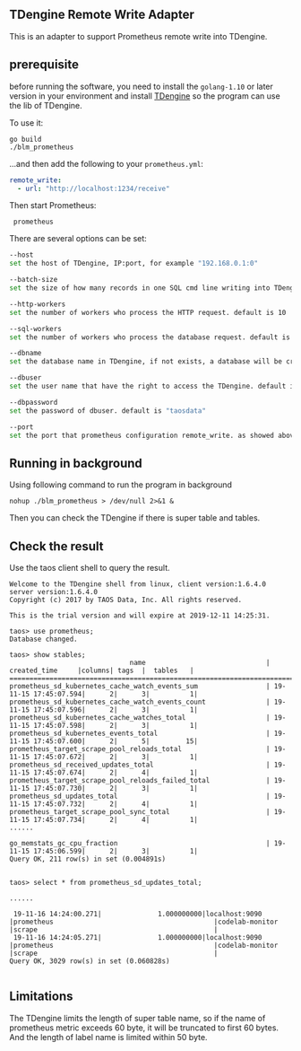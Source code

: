 ## TDengine Remote Write Adapter 

This is an adapter to support Prometheus remote write into TDengine.

## prerequisite

before running the software, you need to install the `golang-1.10` or later version in your environment and install [TDengine][] so the program can use the lib of TDengine.

To use it:

```
go build
./blm_prometheus
```

...and then add the following to your `prometheus.yml`:

```yaml
remote_write:
  - url: "http://localhost:1234/receive"
```

Then start Prometheus:

```
 prometheus
```
There are several options can be set:

```sh
--host 
set the host of TDengine, IP:port, for example "192.168.0.1:0"

--batch-size 
set the size of how many records in one SQL cmd line writing into TDengine. There is a limitation that TDengine could only accept SQL line small than 64000 bytes, so usually the batch size should not exceed 200. Default is 10.

--http-workers
set the number of workers who process the HTTP request. default is 10

--sql-workers
set the number of workers who process the database request. default is 10 

--dbname
set the database name in TDengine, if not exists, a database will be created after this dbname. default is "prometheus".

--dbuser
set the user name that have the right to access the TDengine. default is "root"

--dbpassword
set the password of dbuser. default is "taosdata"

--port
set the port that prometheus configuration remote_write. as showed above, in the prometheus.yaml
```


## Running in background

Using following command to run the program in background

```
nohup ./blm_prometheus > /dev/null 2>&1 &
```

Then you can check the TDengine if there is super table and tables.

## Check the result

Use the taos client shell to query the result.
```
Welcome to the TDengine shell from linux, client version:1.6.4.0 server version:1.6.4.0
Copyright (c) 2017 by TAOS Data, Inc. All rights reserved.

This is the trial version and will expire at 2019-12-11 14:25:31.

taos> use prometheus;
Database changed.

taos> show stables;
                              name                              |     created_time     |columns| tags  |  tables   |
====================================================================================================================
prometheus_sd_kubernetes_cache_watch_events_sum                 | 19-11-15 17:45:07.594|      2|      3|          1|
prometheus_sd_kubernetes_cache_watch_events_count               | 19-11-15 17:45:07.596|      2|      3|          1|
prometheus_sd_kubernetes_cache_watches_total                    | 19-11-15 17:45:07.598|      2|      3|          1|
prometheus_sd_kubernetes_events_total                           | 19-11-15 17:45:07.600|      2|      5|         15|
prometheus_target_scrape_pool_reloads_total                     | 19-11-15 17:45:07.672|      2|      3|          1|
prometheus_sd_received_updates_total                            | 19-11-15 17:45:07.674|      2|      4|          1|
prometheus_target_scrape_pool_reloads_failed_total              | 19-11-15 17:45:07.730|      2|      3|          1|
prometheus_sd_updates_total                                     | 19-11-15 17:45:07.732|      2|      4|          1|
prometheus_target_scrape_pool_sync_total                        | 19-11-15 17:45:07.734|      2|      4|          1|
......

go_memstats_gc_cpu_fraction                                     | 19-11-15 17:45:06.599|      2|      3|          1|
Query OK, 211 row(s) in set (0.004891s)


taos> select * from prometheus_sd_updates_total;

......

 19-11-16 14:24:00.271|              1.000000000|localhost:9090                                    |prometheus                                        |codelab-monitor                                   |scrape                                            |
 19-11-16 14:24:05.271|              1.000000000|localhost:9090                                    |prometheus                                        |codelab-monitor                                   |scrape                                            |
Query OK, 3029 row(s) in set (0.060828s)


```




## Limitations

The TDengine limits the length of super table name, so if the name of prometheus metric exceeds 60 byte, it will be truncated to first 60 bytes. And the length of label name is limited within 50 byte.  


[TDengine]:https://www.github.com/Taosdata/TDengine